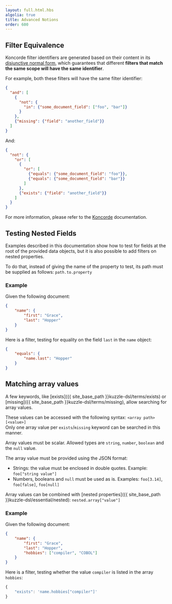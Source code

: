```yaml
---
layout: full.html.hbs
algolia: true
title: Advanced Notions
order: 600
---
```



## Filter Equivalence 

Koncorde filter identifiers are generated based on their content in its [disjunctive normal form](https://en.wikipedia.org/wiki/Disjunctive_normal_form),
which guarantees that different **filters that match the same scope will have the same identifier**.

For example, both these filters will have the same filter identifier:

```json
{
  "and": [
    {
      "not": {
        "in": {"some_document_field": ["foo", "bar"]}
      }
    },
    {"missing": {"field": "another_field"}}
  ]
}
```

And:

```json
{
  "not": {
    "or": [
      {
        "or": [
          {"equals": {"some_document_field": "foo"}},
          {"equals": {"some_document_field": "bar"}}
        ]
      },
      {"exists": {"field": "another_field"}}
    ]
  }
}
```

For more information, please refer to the [Koncorde](https://www.npmjs.com/package/koncorde#filter-unique-identifier) documentation.

## Testing Nested Fields

Examples described in this documentation show how to test for fields at the root of the provided data objects, but it is also possible to add filters on nested properties.

To do that, instead of giving the name of the property to test, its path must be supplied as follows: `path.to.property`

### Example

Given the following document:

```json
{
    "name": {
        "first": "Grace",
        "last": "Hopper"
    }
}
```

Here is a filter, testing for equality on the field `last` in the `name` object:

```json
{
    "equals": {
        "name.last": "Hopper"
    }
}
```

## Matching array values

A few keywords, like [exists]({{ site_base_path }}kuzzle-dsl/terms/exists) or [missing]({{ site_base_path }}kuzzle-dsl/terms/missing), allow searching for array values.

These values can be accessed with the following syntax: `<array path>[<value>]`  
Only one array value per `exists`/`missing` keyword can be searched in this manner.

Array values must be scalar. Allowed types are `string`, `number`, `boolean` and the `null` value.

The array value must be provided using the JSON format:

* Strings: the value must be enclosed in double quotes. Example: `foo["string value"]`
* Numbers, booleans and `null` must be used as is. Examples: `foo[3.14]`, `foo[false]`, `foo[null]`


Array values can be combined with [nested properties]({{ site_base_path }}kuzzle-dsl/essential/nested): `nested.array["value"]`

### Example

Given the following document:

```json
{
    "name": {
        "first": "Grace",
        "last": "Hopper",
        "hobbies": ["compiler", "COBOL"]
    }
}
```

Here is a filter, testing whether the value `compiler` is listed in the array `hobbies`:

```javascript
{
    "exists": 'name.hobbies["compiler"]'
}
```
